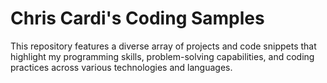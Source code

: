 # Chris Cardi's Coding Samples
This repository features a diverse array of projects and code snippets that highlight my programming skills, problem-solving capabilities, and coding practices across various technologies and languages.
